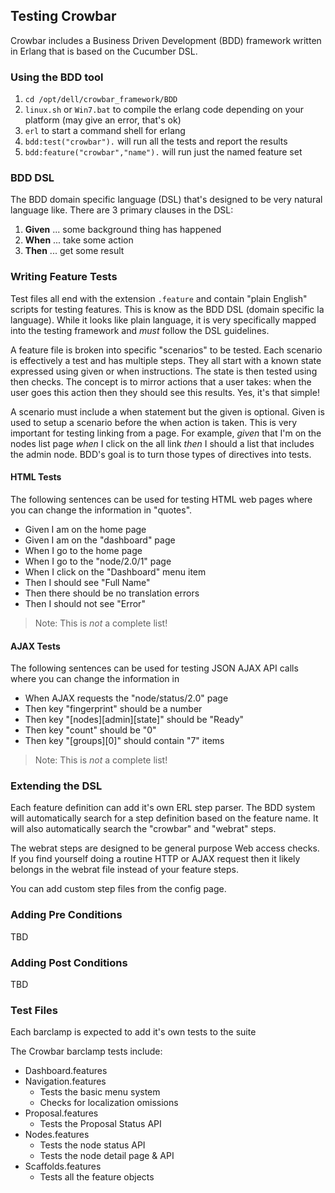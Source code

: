 ## Testing Crowbar

Crowbar includes a Business Driven Development (BDD) framework written in Erlang that is based on the Cucumber DSL.

### Using the BDD tool

1. `cd /opt/dell/crowbar_framework/BDD`
1. `linux.sh` or `Win7.bat` to compile the erlang code depending on your platform (may give an error, that's ok)
1. `erl` to start a command shell for erlang
  1. `bdd:test("crowbar").` will run all the tests and report the results
  1. `bdd:feature("crowbar","name").` will run just the named feature set

### BDD DSL

The BDD domain specific language (DSL) that's designed to be very natural language like.  There are 3 primary clauses in the DSL:

1. **Given** ... some background thing has happened
1. **When** ... take some action
1. **Then** ... get some result

### Writing Feature Tests

Test files all end with the extension `.feature` and contain "plain English" scripts for testing features.  This is know as the BDD DSL (domain specific la language).  While it looks like plain language, it is very specifically mapped into the testing framework and _must_ follow the DSL guidelines.

A feature file is broken into specific "scenarios" to be tested.  Each scenario is effectively a test and has multiple steps.  They all start with a known state expressed using given or when instructions.  The state is then tested using then checks.  The concept is to mirror actions that a user takes: when the user goes this action then they should see this results.  Yes, it's that simple!

A scenario must include a when statement but the given is optional.  Given is used to setup a scenario before the when action is taken.  This is very important for testing linking from a page.  For example, _given_ that I'm on the nodes list page _when_ I click on the all link _then_ I should a list that includes the admin node.  BDD's goal is to turn those types of directives into tests.

#### HTML Tests

The following sentences can be used for testing HTML web pages where you can change the information in "quotes".

* Given I am on the home page
* Given I am on the "dashboard" page
* When I go to the home page
* When I go to the "node/2.0/1" page
* When I click on the "Dashboard" menu item
* Then I should see "Full Name"
* Then there should be no translation errors
* Then I should not see "Error"

> Note: This is _not_ a complete list!

#### AJAX Tests

The following sentences can be used for testing JSON AJAX API calls where you can change the information in 

* When AJAX requests the "node/status/2.0" page
* Then key "fingerprint" should be a number
* Then key "[nodes][admin][state]" should be "Ready"
* Then key "count" should be "0"
* Then key "[groups][0]" should contain "7" items

> Note: This is _not_ a complete list!

### Extending the DSL

Each feature definition can add it's own ERL step parser.  The BDD system will automatically search for a step definition based on the feature name.  It will also automatically search the "crowbar" and "webrat" steps.  

The webrat steps are designed to be general purpose Web access checks.  If you find yourself doing a routine HTTP or AJAX request then it likely belongs in the webrat file instead of your feature steps.

You can add custom step files from the config page.

### Adding Pre Conditions

TBD

### Adding Post Conditions

TBD

### Test Files

Each barclamp is expected to add it's own tests to the suite

The Crowbar barclamp tests include:

* Dashboard.features
* Navigation.features
   * Tests the basic menu system
   * Checks for localization omissions
* Proposal.features
   * Tests the Proposal Status API
* Nodes.features
   * Tests the node status API
   * Tests the node detail page & API
* Scaffolds.features
   * Tests all the feature objects